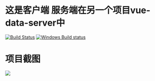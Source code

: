 # 这是客户端 服务端在另一个项目vue-data-server中 
  [![Build Status](https://circleci.com/gh/vuejs/vue-loader/tree/master.svg?style=shield)](https://circleci.com/gh/vuejs/vue-loader/tree/master) [![Windows Build status](https://ci.appveyor.com/api/projects/status/8cdonrkbg6m4k1tm/branch/master?svg=true)](https://ci.appveyor.com/project/yyx990803/vue-loader/branch/master)

# 项目截图

<img src="https://raw.githubusercontent.com/lizhensheng/vue-echart-design/master/docs/screenshot/designwindow.png"></img>

